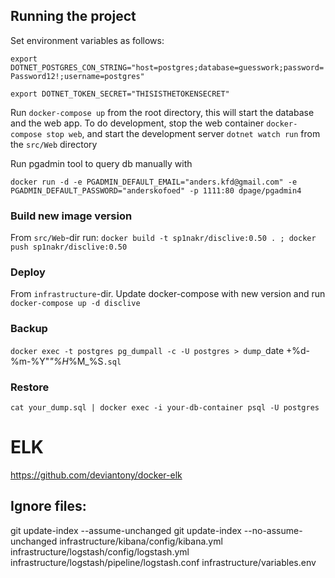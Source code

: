 ## Running the project
Set environment variables as follows:

`export DOTNET_POSTGRES_CON_STRING="host=postgres;database=guesswork;password=Password12!;username=postgres"`

`export DOTNET_TOKEN_SECRET="THISISTHETOKENSECRET"`

Run `docker-compose up` from the root directory, this will start the database and the web app.
To do development, stop the web container `docker-compose stop web`, and start the development server `dotnet watch run` from the `src/Web` directory

Run pgadmin tool to query db manually with 

`docker run -d -e PGADMIN_DEFAULT_EMAIL="anders.kfd@gmail.com" -e PGADMIN_DEFAULT_PASSWORD="anderskofoed" -p 1111:80 dpage/pgadmin4`



### Build new image version
From `src/Web`-dir run:
`docker build -t sp1nakr/disclive:0.50 . ; docker push sp1nakr/disclive:0.50`

### Deploy
From `infrastructure`-dir. Update docker-compose with new version and run `docker-compose up -d disclive`


### Backup
`docker exec -t postgres pg_dumpall -c -U postgres > dump_`date +%d-%m-%Y"_"%H_%M_%S`.sql`

### Restore 
`cat your_dump.sql | docker exec -i your-db-container psql -U postgres`


# ELK
https://github.com/deviantony/docker-elk



## Ignore files:
git update-index --assume-unchanged <file>
git update-index --no-assume-unchanged <file>
infrastructure/kibana/config/kibana.yml
infrastructure/logstash/config/logstash.yml
infrastructure/logstash/pipeline/logstash.conf
infrastructure/variables.env
